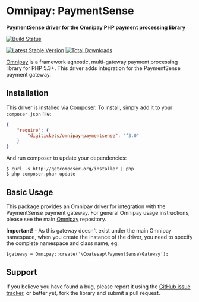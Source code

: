 # Omnipay: PaymentSense

**PaymentSense driver for the Omnipay PHP payment processing library**


[![Build Status](https://travis-ci.org/digitickets/omnipay-paymentsense.png)](https://travis-ci.org/digitickets/omnipay-paymentsense)

[![Latest Stable Version](https://poser.pugx.org/digitickets/omnipay-paymentsense/version.png)](https://packagist.org/packages/digitickets/omnipay-paymentsense)
[![Total Downloads](https://poser.pugx.org/coatesap/omnipay-paymentsense/d/total.png)](https://packagist.org/packages/digitickets/omnipay-paymentsense)

[Omnipay](https://github.com/omnipay/omnipay) is a framework agnostic, multi-gateway payment processing library for PHP 5.3+. This driver adds integration for the PaymentSense payment gateway.

## Installation

This driver is installed via [Composer](http://getcomposer.org/). To install, simply add it
to your `composer.json` file:

```json
{
    "require": {
        "digitickets/omnipay-paymentsense": "^3.0"
    }
}
```

And run composer to update your dependencies:

    $ curl -s http://getcomposer.org/installer | php
    $ php composer.phar update

## Basic Usage

This package provides an Omnipay driver for integration with the PaymentSense payment gateway. For general Omnipay usage instructions, please see the main [Omnipay](https://github.com/omnipay/omnipay) repository.

**Important!** - As this gateway doesn't exist under the main Omnipay namespace, when you create the instance of the driver, you need to specify the complete namespace and class name, eg:

`$gateway = Omnipay::create('\Coatesap\PaymentSense\Gateway');`

## Support 

If you believe you have found a bug, please report it using the [GitHub issue tracker](https://github.com/coatesap/omnipay-paymentsense/issues),
or better yet, fork the library and submit a pull request.
